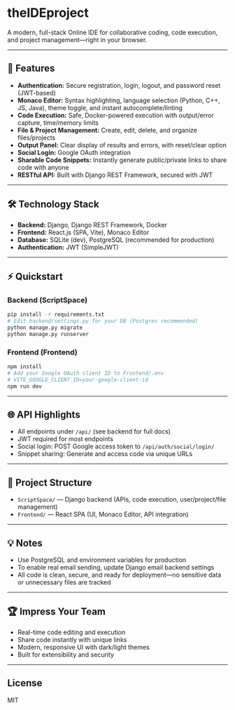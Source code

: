 # theIDEproject

A modern, full-stack Online IDE for collaborative coding, code execution, and project management—right in your browser.

---

## 🚀 Features

- **Authentication:** Secure registration, login, logout, and password reset (JWT-based)
- **Monaco Editor:** Syntax highlighting, language selection (Python, C++, JS, Java), theme toggle, and instant autocomplete/linting
- **Code Execution:** Safe, Docker-powered execution with output/error capture, time/memory limits
- **File & Project Management:** Create, edit, delete, and organize files/projects
- **Output Panel:** Clear display of results and errors, with reset/clear option
- **Social Login:** Google OAuth integration
- **Sharable Code Snippets:** Instantly generate public/private links to share code with anyone
- **RESTful API:** Built with Django REST Framework, secured with JWT

---

## 🛠️ Technology Stack
- **Backend:** Django, Django REST Framework, Docker
- **Frontend:** React.js (SPA, Vite), Monaco Editor
- **Database:** SQLite (dev), PostgreSQL (recommended for production)
- **Authentication:** JWT (SimpleJWT)

---

## ⚡ Quickstart

### Backend (ScriptSpace)
```sh
pip install -r requirements.txt
# Edit backend/settings.py for your DB (Postgres recommended)
python manage.py migrate
python manage.py runserver
```

### Frontend (Frontend)
```sh
npm install
# Add your Google OAuth client ID to Frontend/.env
# VITE_GOOGLE_CLIENT_ID=your-google-client-id
npm run dev
```

---

## 🌐 API Highlights
- All endpoints under `/api/` (see backend for full docs)
- JWT required for most endpoints
- Social login: POST Google access token to `/api/auth/social/login/`
- Snippet sharing: Generate and access code via unique URLs

---

## 📁 Project Structure
- `ScriptSpace/` — Django backend (APIs, code execution, user/project/file management)
- `Frontend/` — React SPA (UI, Monaco Editor, API integration)

---

## 💡 Notes
- Use PostgreSQL and environment variables for production
- To enable real email sending, update Django email backend settings
- All code is clean, secure, and ready for deployment—no sensitive data or unnecessary files are tracked

---

## 🏆 Impress Your Team
- Real-time code editing and execution
- Share code instantly with unique links
- Modern, responsive UI with dark/light themes
- Built for extensibility and security

---

## License
MIT
